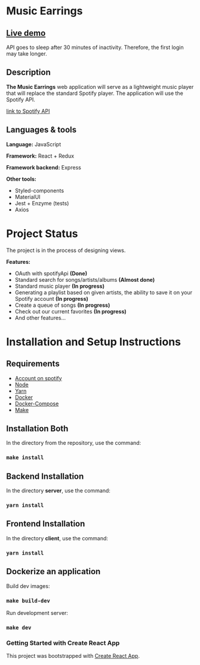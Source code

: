 # Music Earrings

## [Live demo](https://music-earrings.herokuapp.com/)

API goes to sleep after 30 minutes of inactivity. Therefore, the first login may take longer.

## Description

**The Music Earrings** web application will serve as a lightweight music player that will replace the standard Spotify player. The application will use the Spotify API.

[link to Spotify API](https://developer.spotify.com/)

## Languages & tools

**Language:** JavaScript

**Framework:** React + Redux

**Framework backend:** Express

**Other tools:**

- Styled-components
- MaterialUI
- Jest + Enzyme (tests)
- Axios

# Project Status

The project is in the process of designing views.

**Features:**

- OAuth with spotifyApi **(Done)**
- Standard search for songs/artists/albums **(Almost done)**
- Standard music player **(In progress)**
- Generating a playlist based on given artists, the ability to save it on your Spotify account **(In progress)**
- Create a queue of songs **(In progress)**
- Check out our current favorites **(In progress)**
- And other features...

# Installation and Setup Instructions

## Requirements

- [Account on spotify](https://developer.spotify.com/)
- [Node](https://nodejs.org/en/)
- [Yarn](https://yarnpkg.com/)
- [Docker](https://www.docker.com/)
- [Docker-Compose](https://docs.docker.com/compose/)
- [Make](https://www.tutorialspoint.com/unix_commands/make.htm)

## Installation Both

In the directory from the repository, use the command:

### `make install`

## Backend Installation

In the directory **server**, use the command:

### `yarn install`

## Frontend Installation

In the directory **client**, use the command:

### `yarn install`

## Dockerize an application

Build dev images:

### `make build-dev`

Run development server:

### `make dev`

### Getting Started with Create React App

This project was bootstrapped with [Create React App](https://github.com/facebook/create-react-app).
